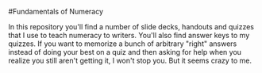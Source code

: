 #Fundamentals of Numeracy 

In this repository you'll find a number of slide decks, handouts and quizzes that I use to teach numeracy to writers. You'll also find answer keys to my quizzes. If you want to memorize a bunch of arbitrary "right" answers instead of doing your best on a quiz and then asking for help when you realize you still aren't getting it, I won't stop you. But it seems crazy to me. 
